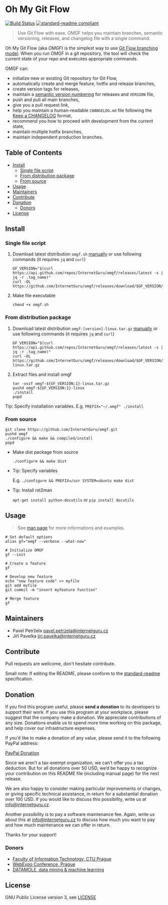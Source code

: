 # Oh My Git Flow

[![Build Status](https://travis-ci.org/InternetGuru/omgf.svg?branch=master)](https://travis-ci.org/InternetGuru/omgf)
[![standard-readme compliant](https://img.shields.io/badge/readme%20style-standard-brightgreen.svg?style=flat-square)](https://github.com/RichardLitt/standard-readme)

> Use Git Flow with ease. OMGF helps you maintain branches, semantic versioning, releases, and changelog file with a single command.

Oh My Git Flow (aka _OMGF_) is the simplest way to use [Git Flow branching model][model]. When you run OMGF in a git repository, the tool will check the current state of your repo and executes appropriate commands.

OMGF can:
- initialize new or existing Git repository for Git Flow,
- automatically create and merge feature, hotfix and release branches,
- create version tags for releases,
- maintain a [semantic version numbering][semver] for releases and `VERSION` file,
- push and pull all main branches,
- give you a pull request link,
- help you maintain a human-readable `CHANGELOG.md` file following the [Keep a CHANGELOG][keepachangelog] format,
- recommend you how to proceed with development from the current state,
- maintain multiple hotfix branches,
- maintain independent production branches.

## Table of Contents

<!-- START doctoc generated TOC please keep comment here to allow auto update -->
<!-- DON'T EDIT THIS SECTION, INSTEAD RE-RUN doctoc TO UPDATE -->


- [Install](#install)
  - [Single file script](#single-file-script)
  - [From distribution package](#from-distribution-package)
  - [From source](#from-source)
- [Usage](#usage)
- [Maintainers](#maintainers)
- [Contribute](#contribute)
- [Donation](#donation)
  - [Donors](#donors)
- [License](#license)

<!-- END doctoc generated TOC please keep comment here to allow auto update -->


## Install

### Single file script

1. Download latest distribution `omgf.sh` [manually][latest] or use following commands (it requires `jq` and `curl`)

   ```shell
   GF_VERSION="$(curl https://api.github.com/repos/InternetGuru/omgf/releases/latest -s | jq -r .tag_name)"
   curl -OL https://github.com/InternetGuru/omgf/releases/download/$GF_VERSION/omgf.sh
   ```

2. Make file executable

   ```shell
   chmod +x omgf.sh
   ```

### From distribution package

1. Download latest distribution `omgf-[version]-linux.tar.gz` [manually][latest] or use following commands (it requires `jq` and `curl`)

   ```shell
   GF_VERSION="$(curl https://api.github.com/repos/InternetGuru/omgf/releases/latest -s | jq -r .tag_name)"
   curl -OL https://github.com/InternetGuru/omgf/releases/download/$GF_VERSION/omgf-${GF_VERSION:1}-linux.tar.gz
   ```

2. Extract files and install omgf

   ```shell
   tar -xvzf omgf-${GF_VERSION:1}-linux.tar.gz
   pushd omgf-${GF_VERSION:1}-linux
   ./install
   popd
   ```

Tip: Specify installation variables. E.g. `PREFIX="~/.omgf" ./install`

### From source

```shell
git clone https://github.com/InternetGuru/omgf.git
pushd omgf
./configure && make && compiled/install
popd
```

- Make dist package from source

   `./configure && make dist`

- Tip: Specify variables

   E.g. `./configure && PREFIX=/usr SYSTEM=ubuntu make dist`

- Tip: Install rst2man

   `apt-get install python-docutils` or `pip install docutils`

## Usage

> See [man page][man] for more informations and examples.

```shell
# Set default options
alias gf="omgf --verbose --what-now"

# Initialize OMGF
gf --init

# Create a feature
gf

# Develop new feature
echo "new feature code" >> myfile
git add myfile
git commit -m "insert myfeature function"

# Merge feature
gf
```

## Maintainers

-  Pavel Petržela pavel.petrzela@internetguru.cz
-  Jiří Pavelka jiri.pavelka@internetguru.cz

## Contribute

Pull requests are wellcome, don't hesitate contribute.

Small note: If editing the README, please conform to the [standard-readme](https://github.com/RichardLitt/standard-readme) specification.

## Donation

If you find this program useful, please **send a donation** to its developers to support their work. If you use this program at your workplace, please suggest that the company make a donation. We appreciate contributions of any size. Donations enable us to spend more time working on this package, and help cover our infrastructure expenses.

If you’d like to make a donation of any value, please send it to the following PayPal address:

[PayPal Donation](https://www.paypal.com/cgi-bin/webscr?cmd=_s-xclick&hosted_button_id=G6A49JPWQKG7A)

Since we aren’t a tax-exempt organization, we can’t offer you a tax deduction. But for all donations over 50 USD, we’d be happy to recognize your contribution on this README file (including manual page) for the next release.

We are also happy to consider making particular improvements or changes, or giving specific technical assistance, in return for a substantial donation over 100 USD. If you would like to discuss this possibility, write us at info@internetguru.cz.

Another possibility is to pay a software maintenance fee. Again, write us about this at info@internetguru.cz to discuss how much you want to pay and how much maintenance we can offer in return.

Thanks for your support!

### Donors

- [Faculty of Information Technology, CTU Prague](https://www.fit.cvut.cz/en)
- [WebExpo Conference, Prague](https://webexpo.net/)
- [DATAMOLE, data mining & machine learning](https://www.datamole.cz/)

## License

GNU Public License version 3, see [LICENSE][license]


[omgf]: https://github.com/InternetGuru/omgf
[latest]: https://github.com/InternetGuru/omgf/releases/latest
[license]: https://raw.githubusercontent.com/InternetGuru/omgf/master/LICENSE
[man]: https://github.com/InternetGuru/omgf/blob/master/omgf.1.rst
[model]: http://nvie.com/posts/a-successful-git-branching-model/
[cheatsheet]: http://danielkummer.github.io/git-flow-cheatsheet/
[semver]: http://semver.org/
[keepachangelog]: http://keepachangelog.com/en/0.3.0/
